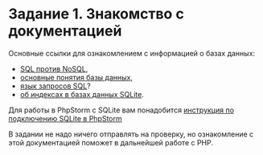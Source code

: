 # Задание 1. Знакомство с документацией

Основные ссылки для ознакомлением с информацией о базах данных:

* [SQL против NoSQL](https://habr.com/ru/company/ruvds/blog/324936/),
* [основные понятия базы данных](http://informatic.ugatu.ac.ru/lib/office/Proekt.htm),
* [язык запросов SQL](https://htmlacademy.ru/tutorial/php/sql)?
* [об индексах в базах данных SQLite](https://zametkinapolyah.ru/zametki-o-mysql/chast-11-7-indeksy-v-bazax-dannyx-sqlite-indeksaciya-tablic-v-sqlite3-algoritm-b-dereva-v-bazax-dannyx.html).

Для работы в PhpStorm с SQLite вам понадобится [инструкция по подключению SQLite в PhpStorm](../phpstorm-sqlite.md)

В задании не надо ничего отправлять на проверку, но ознакомление с этой документацией поможет в дальнейшей работе с PHP.
